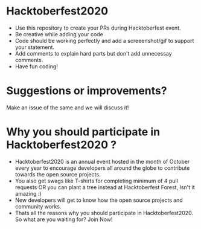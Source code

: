 # Hacktoberfest2020

- Use this repository to create your PRs during Hacktoberfest event.
- Be creative while adding your code
- Code should be working perfectly and add a screeenshot/gif to support your statement.
- Add comments to explain hard parts but don't add unnecessay comments.
- Have fun coding!

# Suggestions or improvements?
Make an issue of the same and we will discuss it!

# Why you should participate in Hacktoberfest2020 ?
- Hacktoberfest2020 is an annual event hosted in the month of October every year to encourage developers all around the globe to contribute towards the open source projects.
- You also get swags like T-shirts for completing minimum of 4 pull requests OR you can plant a tree instead at Hacktoberfest Forest, Isn't it amazing :)
- New developers will get to know how the open source projects and community works.
- Thats all the reasons why you should participate in Hacktoberfest2020. So what are you waiting for? Join Now!

